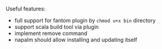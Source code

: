 Useful features:

 * full support for fantom plugin by `chmod u+x bin` directory
 * support scala build tool via plugin
 * implement remove command
 * napalm should allow installing and updating itself
